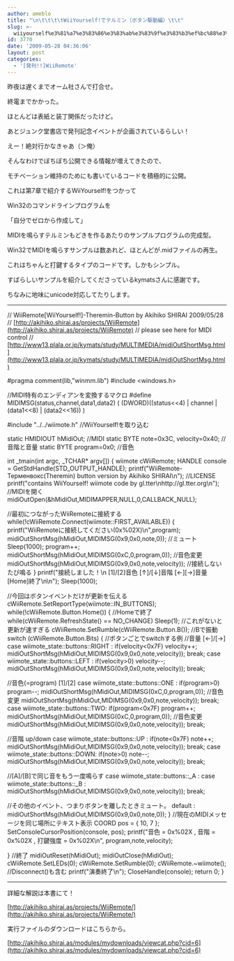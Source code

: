 ```yaml
---
author: ameblo
title: "\n\t\t\t\tWiiYourself!でテルミン（ボタン駆動編）\t\t"
slug: >-
  wiiyourself%e3%81%a7%e3%83%86%e3%83%ab%e3%83%9f%e3%83%b3%ef%bc%88%e3%83%9c%e3%82%bf%e3%83%b3%e9%a7%86%e5%8b%95%e7%b7%a8%ef%bc%89
id: 3770
date: '2009-05-28 04:36:06'
layout: post
categories:
  - '[発刊!!]WiiRemote'
---
```


昨夜は遅くまでオーム社さんで打合せ。

終電までかかった。

ほとんどは表紙と装丁関係だったけど。

あとジュンク堂書店で発刊記念イベントが企画されているらしい！

えー！絶対行かなきゃあ（＞俺）

そんなわけでぼちぼち公開できる情報が増えてきたので、

モチベーション維持のためにも書いているコードを積極的に公開。

これは第7章で紹介するWiiYourself!をつかって

Win32のコマンドラインプログラムを

「自分でゼロから作成して」

MIDIを鳴らすテルミンもどきを作るあたりのサンプルプログラムの完成型。

Win32でMIDIを鳴らすサンプルは数あれど、ほとんどが.midファイルの再生。

これはちゃんと打鍵するタイプのコードです。しかもシンプル。

すばらしいサンプルを紹介してくださっているkymatsさんに感謝です。

ちなみに地味にunicode対応してたりします。

---

// WiiRemote[WiiYourself!]-Theremin-Button by Akihiko SHIRAI 2009/05/28 // [http://akihiko.shirai.as/projects/WiiRemote](http://akihiko.shirai.as/projects/WiiRemote) // please see here for MIDI control // [http://www13.plala.or.jp/kymats/study/MULTIMEDIA/midiOutShortMsg.html](http://www13.plala.or.jp/kymats/study/MULTIMEDIA/midiOutShortMsg.html)

#pragma comment(lib,"winmm.lib") #include <windows.h>

//MIDI特有のエンディアンを変換するマクロ #define MIDIMSG(status,channel,data1,data2) ( (DWORD)((status<<4) | channel | (data1<<8) | (data2<<16)) )

#include "../../wiimote.h" //WiiYourself!を取り込む

static HMIDIOUT hMidiOut; //MIDI static BYTE note=0x3C, velocity=0x40; //音階と音量 static BYTE program=0x0; //音色

int _tmain(int argc, _TCHAR* argv[]) { wiimote cWiiRemote; HANDLE console = GetStdHandle(STD_OUTPUT_HANDLE); printf("WiiRemote-Терменвокс(Theremin) button version by Akihiko SHIRAI\n"); //LICENSE printf("contains WiiYourself! wiimote code by gl.tter\nhttp://gl.tter.org\n"); //MIDIを開く midiOutOpen(&hMidiOut,MIDIMAPPER,NULL,0,CALLBACK_NULL);

//最初につながったWiiRemoteに接続する while(!cWiiRemote.Connect(wiimote::FIRST_AVAILABLE)) { printf("WiiRemoteに接続してください(0x%02X)\n",program); midiOutShortMsg(hMidiOut,MIDIMSG(0x9,0x0,note,0)); //ミュート Sleep(1000); program++; midiOutShortMsg(hMidiOut,MIDIMSG(0xC,0,program,0)); //音色変更 midiOutShortMsg(hMidiOut,MIDIMSG(0x9,0x0,note,velocity)); //接続しないたび鳴る } printf("接続しました！\n [1]/[2]音色 [↑]/[↓]音階 [←][→]音量 [Home]終了\n\n"); Sleep(1000);

//今回はボタンイベントだけが更新を伝える cWiiRemote.SetReportType(wiimote::IN_BUTTONS); while(!cWiiRemote.Button.Home()) { //Homeで終了 while(cWiiRemote.RefreshState() == NO_CHANGE) Sleep(1); //これがないと更新が速すぎる cWiiRemote.SetRumble(cWiiRemote.Button.B()); //Bで振動 switch (cWiiRemote.Button.Bits) { //ボタンごとでswitchする例 //音量 [←]/[→] case wiimote_state::buttons::RIGHT : if(velocity<0x7F) velocity++; midiOutShortMsg(hMidiOut,MIDIMSG(0x9,0x0,note,velocity)); break; case wiimote_state::buttons::LEFT : if(velocity>0) velocity--; midiOutShortMsg(hMidiOut,MIDIMSG(0x9,0x0,note,velocity)); break;

//音色(=program) [1]/[2] case wiimote_state::buttons::ONE : if(program>0) program--; midiOutShortMsg(hMidiOut,MIDIMSG(0xC,0,program,0)); //音色変更 midiOutShortMsg(hMidiOut,MIDIMSG(0x9,0x0,note,velocity)); break; case wiimote_state::buttons::TWO: if(program<0x7F) program++; midiOutShortMsg(hMidiOut,MIDIMSG(0xC,0,program,0)); //音色変更 midiOutShortMsg(hMidiOut,MIDIMSG(0x9,0x0,note,velocity)); break;

//音階 up/down case wiimote_state::buttons::UP : if(note<0x7F) note++; midiOutShortMsg(hMidiOut,MIDIMSG(0x9,0x0,note,velocity)); break; case wiimote_state::buttons::DOWN: if(note>0) note--; midiOutShortMsg(hMidiOut,MIDIMSG(0x9,0x0,note,velocity)); break;

//[A]/[B]で同じ音をもう一度鳴らす case wiimote_state::buttons::_A : case wiimote_state::buttons::_B : midiOutShortMsg(hMidiOut,MIDIMSG(0x9,0x0,note,velocity)); break;

//その他のイベント、つまりボタンを離したときミュート。 default : midiOutShortMsg(hMidiOut,MIDIMSG(0x9,0x0,note,0)); } //現在のMIDIメッセージを同じ場所にテキスト表示 COORD pos = { 10, 7 }; SetConsoleCursorPosition(console, pos); printf("音色 = 0x%02X , 音階 = 0x%02X , 打鍵強度 = 0x%02X\n", program,note,velocity);

} //終了 midiOutReset(hMidiOut); midiOutClose(hMidiOut); cWiiRemote.SetLEDs(0); cWiiRemote.SetRumble(0); cWiiRemote.~wiimote(); //Disconnect()も含む printf("演奏終了\n"); CloseHandle(console); return 0; }

---

詳細な解説は本書にて！

[http://akihiko.shirai.as/projects/WiiRemote/](http://akihiko.shirai.as/projects/WiiRemote/)

実行ファイルのダウンロードはこちらから。

[http://akihiko.shirai.as/modules/mydownloads/viewcat.php?cid=6](http://akihiko.shirai.as/modules/mydownloads/viewcat.php?cid=6)